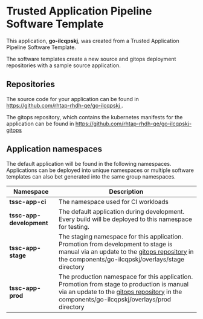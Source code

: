 # Trusted Application Pipeline Software Template

This application, **go-ilcqpskj**, was created from a Trusted Application Pipeline Software Template.

The software templates create a new source and gitops deployment repositories with a sample source application. 

## Repositories

The source code for your application can be found in [https://github.com/rhtap-rhdh-qe/go-ilcqpskj ](https://github.com/rhtap-rhdh-qe/go-ilcqpskj ).
 
The gitops repository, which contains the kubernetes manifests for the application can be found in 
[https://github.com/rhtap-rhdh-qe/go-ilcqpskj-gitops ](https://github.com/rhtap-rhdh-qe/go-ilcqpskj-gitops ) 

## Application namespaces 

The default application will be found in the following namespaces. Applications can be deployed into unique namespaces or multiple software templates can also bet generated into the same group namespaces.  

|  Namespace   |  Description   |  
| -------- | -------- |
| **tssc-app-ci** | The namespace used for CI workloads |
| **tssc-app-development** | The default application during development. Every build will be deployed to this namespace for testing. |
| **tssc-app-stage** | The staging namespace for this application. Promotion from development to stage is manual via an update to the [gitops repository](https://github.com/rhtap-rhdh-qe/go-ilcqpskj-gitops ) in the components/go-ilcqpskj/overlays/stage directory |
| **tssc-app-prod** | The production namespace for this application. Promotion from stage to production is manual via an update to the [gitops repository](https://github.com/rhtap-rhdh-qe/go-ilcqpskj-gitops ) in the components/go-ilcqpskj/overlays/prod directory |